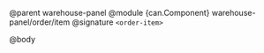 @parent warehouse-panel
@module {can.Component} warehouse-panel/order/item <order-item>
@signature `<order-item>`

@body

## <order-item>

